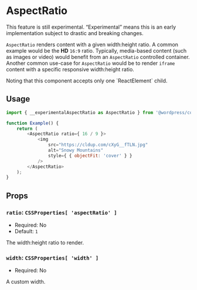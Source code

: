 # AspectRatio

<div class="callout callout-alert">
This feature is still experimental. “Experimental” means this is an early implementation subject to drastic and breaking changes.
</div>

`AspectRatio` renders content with a given width:height ratio. A common example would be the **HD** `16:9` ratio. Typically, media-based content (such as images or video) would benefit from an `AspectRatio` controlled container. Another common use-case for `AspectRatio` would be to render `iframe` content with a specific responsive width:height ratio.

<div class="callout callout-alert">
Noting that this component accepts only one `ReactElement` child.
</div>

## Usage

```js
import { __experimentalAspectRatio as AspectRatio } from '@wordpress/components';

function Example() {
	return (
		<AspectRatio ratio={ 16 / 9 }>
			<img
				src="https://cldup.com/cXyG__fTLN.jpg"
				alt="Snowy Mountains"
				style={ { objectFit: 'cover' } }
			/>
		</AspectRatio>
	);
}
```

## Props

### `ratio`: `CSSProperties[ 'aspectRatio' ]`

-   Required: No
-   Default: `1`

The width:height ratio to render.

### `width`: `CSSProperties[ 'width' ]`

-   Required: No

A custom width.
